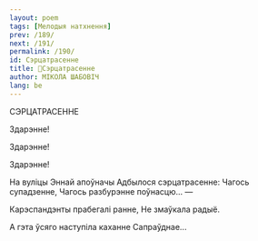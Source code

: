 ```yaml
---
layout: poem
tags: [Мелодыя натхнення]
prev: /189/
next: /191/
permalink: /190/
id: Сэрцатрасенне
title: 🚧Сэрцатрасенне 
author: МІКОЛА ШАБОВІЧ
lang: be
---
```



 
СЭРЦАТРАСЕННЕ

Здарэнне!

Здарэнне!

Здарэнне!

На вуліцы Эннай апоўначы Адбылося сэрцатрасенне: Чагось супадзенне, Чагось разбурэнне поўнасцю... —

Карэспандэнты прабегалі ранне, He змаўкала радыё.

А гэта ўсяго наступіла каханне Сапраўднае...



